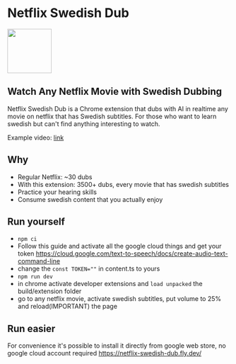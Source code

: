 # Netflix Swedish Dub

<img src="https://github.com/user-attachments/assets/05a19d37-b0c8-4a4f-8bdd-b999558e3a21" width="100">


## Watch Any Netflix Movie with Swedish Dubbing

Netflix Swedish Dub is a Chrome extension that dubs with AI in realtime any movie on netflix that has Swedish subtitles. For those who want to learn swedish but can't find anything interesting to watch.

Example video: [link](https://netflix-swedish-dub.fly.dev/)


## Why
- Regular Netflix: ~30 dubs
- With this extension: 3500+ dubs, every movie that has swedish subtitles
- Practice your hearing skills
- Consume swedish content that you actually enjoy

## Run yourself

- `npm ci`
- Follow this guide and activate all the google cloud things and get your token https://cloud.google.com/text-to-speech/docs/create-audio-text-command-line
- change the `const TOKEN=""` in content.ts to yours
- `npm run dev`
- in chrome activate developer extensions and `load unpacked` the build/extension folder
- go to any netflix movie, activate swedish subtitles, put volume to 25% and reload(IMPORTANT) the page

## Run easier
For convenience it's possible to install it directly from google web store, no google cloud account required https://netflix-swedish-dub.fly.dev/
